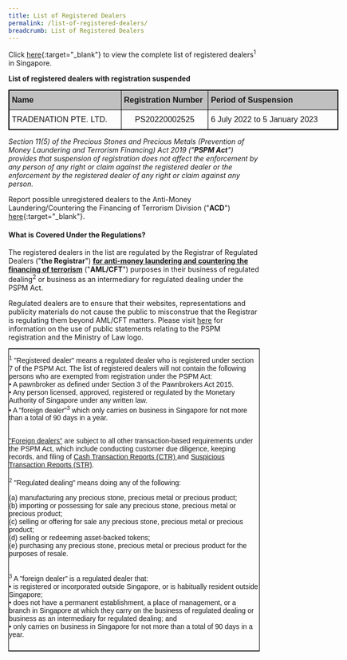 ```yaml
---
title: List of Registered Dealers
permalink: /list-of-registered-dealers/
breadcrumb: List of Registered Dealers
---
```

Click [here](/files/List%20of%20Registered%20Dealers.pdf){:target="_blank"} to view the complete list of registered dealers<sup>1</sup> in Singapore. 

**List of registered dealers with registration suspended**

<table style="border-collapse:collapse;border-spacing:0;table-layout: fixed; width: 662px" class="tg"><colgroup><col style="width: 228px"><col style="width: 176px"><col style="width: 265px"></colgroup><thead><tr><th style="background-color:#c0c0c0;border-color:black;border-style:solid;border-width:1px;font-family:Arial, sans-serif;font-size:16px;font-weight:bold;overflow:hidden;padding:10px 5px;text-align:left;vertical-align:top;word-break:normal">Name</th><th style="background-color:#c0c0c0;border-color:black;border-style:solid;border-width:1px;font-family:Arial, sans-serif;font-size:16px;font-weight:bold;overflow:hidden;padding:10px 5px;text-align:left;vertical-align:top;word-break:normal">Registration Number</th><th style="background-color:#c0c0c0;border-color:black;border-style:solid;border-width:1px;font-family:Arial, sans-serif;font-size:16px;font-weight:bold;overflow:hidden;padding:10px 5px;text-align:left;vertical-align:top;word-break:normal">Period of Suspension</th></tr></thead><tbody><tr><td style="border-color:black;border-style:solid;border-width:1px;font-family:Arial, sans-serif;font-size:16px;overflow:hidden;padding:10px 5px;text-align:left;vertical-align:top;word-break:normal">TRADENATION PTE. LTD.</td><td style="border-color:black;border-style:solid;border-width:1px;font-family:Arial, sans-serif;font-size:16px;overflow:hidden;padding:10px 5px;text-align:center;vertical-align:top;word-break:normal">PS20220002525</td><td style="border-color:black;border-style:solid;border-width:1px;font-family:Arial, sans-serif;font-size:16px;overflow:hidden;padding:10px 5px;text-align:left;vertical-align:top;word-break:normal">6 July 2022 to 5 January 2023</td></tr></tbody></table>

<i>Section 11(5) of the Precious Stones and Precious Metals (Prevention of Money Laundering and Terrorism Financing) Act 2019 ("**PSPM Act**") provides that suspension of registration does not affect the enforcement by any person of any right or claim against the registered dealer or the enforcement by the registered dealer of any right or claim against any person.</i>

Report possible unregistered dealers to the Anti-Money Laundering/Countering the Financing of Terrorism Division ("**ACD**") [here](https://www.go.gov.sg/contactminlaw){:target="_blank"}.

#### <a id="What is Covered Under the Regulations?"></a> What is Covered Under the Regulations?

The registered dealers in the list are regulated by the Registrar of Regulated Dealers ("**the Registrar**") **<u>for anti-money laundering and countering the financing of terrorism</u>** ("**AML/CFT**") purposes in their business of regulated dealing<sup>2</sup> or business as an intermediary for regulated dealing under the PSPM Act.  

Regulated dealers are to ensure that their websites, representations and publicity materials do not cause the public to misconstrue that the Registrar is regulating them beyond AML/CFT matters. Please visit [here](/Regulation-Coverage/) for information on the use of public statements relating to the PSPM registration and the Ministry of Law logo.  
 
<style type="text/css">
.tg  {border-collapse:collapse;border-spacing:0;border-width:1px;border-style:solid;border-color:black;margin:0px auto;}
.tg td{font-family:Arial, sans-serif;font-size:14px;padding:10px 0px;border-style:solid;border-width:0px;overflow:hidden;word-break:normal;}
.tg th{font-family:Arial, sans-serif;font-size:14px;font-weight:normal;padding:10px 0px;border-style:solid;border-width:0px;overflow:hidden;word-break:normal;}
.tg .tg-0pky{border-color:inherit;text-align:left;vertical-align:top}
@media screen and (max-width: 767px) {.tg {width: auto !important;}.tg col {width: auto !important;}.tg-wrap {overflow-x: auto;-webkit-overflow-scrolling: touch;margin: auto 0px;}}</style>
<div class="tg-wrap"><table class="tg">
  <tr>
    <td class="tg-0pky"><sup>1</sup> "Registered dealer" means a regulated dealer who is registered under section 7 of the PSPM Act. The list of registered dealers will not contain the following persons who are exempted from registration under the PSPM Act:<br> 
• A pawnbroker as defined under Section 3 of the Pawnbrokers Act 2015.<br> 
• Any person licensed, approved, registered or regulated by the Monetary Authority of Singapore under any written law.<br> 
• A "foreign dealer"<sup>3</sup> which only carries on business in Singapore for not more than a total of 90 days in a year.<br><br>

<a href="https://acd.mlaw.gov.sg/regulatory-regime/#Regulatory%20Compliance%20for%20Foreign%20Dealers" target="_blank">"Foreign dealers"</a> are subject to all other transaction-based requirements under the PSPM Act, which include conducting customer due diligence, keeping records, and filing of <a href="https://www.police.gov.sg/advisories/crime/commercial-crimes/suspicious-transaction-reporting-office" target="_blank">Cash Transaction Reports (CTR) </a> and <a href="https://www.police.gov.sg/advisories/crime/commercial-crimes/suspicious-transaction-reporting-office" target="_blank">Suspicious Transaction Reports (STR)</a>.<br><br> <sup>2</sup> "Regulated dealing" means doing any of the following:<br> 

(a) manufacturing any precious stone, precious metal or precious product;<br> 
(b) importing or possessing for sale any precious stone, precious metal or precious product;<br> 
(c) selling or offering for sale any precious stone, precious metal or precious product;<br> 
(d) selling or redeeming asset-backed tokens;<br> 
(e) purchasing any precious stone, precious metal or precious product for the purposes of resale. <br><br> 

<sup>3</sup> A "foreign dealer" is a regulated dealer that:<br> 
• is registered or incorporated outside Singapore, or is habitually resident outside Singapore;<br> 
• does not have a permanent establishment, a place of management, or a branch in Singapore at which they carry on the business of regulated dealing or business as an intermediary for regulated dealing; and<br> 
• only carries on business in Singapore for not more than a total of 90 days in a year.<br></td>
  </tr>
</table></div>
